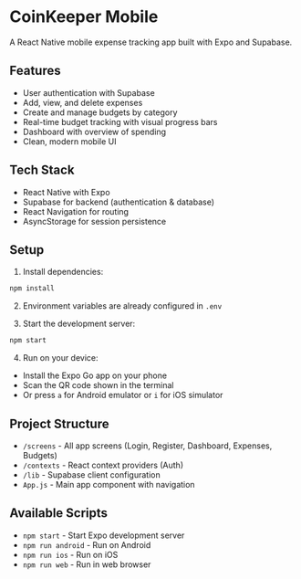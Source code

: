 # CoinKeeper Mobile

A React Native mobile expense tracking app built with Expo and Supabase.

## Features

- User authentication with Supabase
- Add, view, and delete expenses
- Create and manage budgets by category
- Real-time budget tracking with visual progress bars
- Dashboard with overview of spending
- Clean, modern mobile UI

## Tech Stack

- React Native with Expo
- Supabase for backend (authentication & database)
- React Navigation for routing
- AsyncStorage for session persistence

## Setup

1. Install dependencies:
```bash
npm install
```

2. Environment variables are already configured in `.env`

3. Start the development server:
```bash
npm start
```

4. Run on your device:
- Install the Expo Go app on your phone
- Scan the QR code shown in the terminal
- Or press `a` for Android emulator or `i` for iOS simulator

## Project Structure

- `/screens` - All app screens (Login, Register, Dashboard, Expenses, Budgets)
- `/contexts` - React context providers (Auth)
- `/lib` - Supabase client configuration
- `App.js` - Main app component with navigation

## Available Scripts

- `npm start` - Start Expo development server
- `npm run android` - Run on Android
- `npm run ios` - Run on iOS
- `npm run web` - Run in web browser
